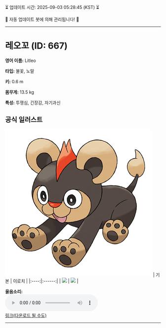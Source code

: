 
⏳ 업데이트 시간: 2025-09-03 05:28:45 (KST) ⏳

🤖 자동 업데이트 봇에 의해 관리됩니다! 🤖

---

# 레오꼬 (ID: 667)
**영어 이름:** Litleo

**타입:** 불꽃, 노말

**키:** 0.6 m

**몸무게:** 13.5 kg

**특성:** 투쟁심, 긴장감, 자기과신

## 공식 일러스트
![](https://raw.githubusercontent.com/PokeAPI/sprites/master/sprites/pokemon/other/official-artwork/667.png)
| 기본 | 이로치 |
|:----:|:------:|
| <img src="http://play.pokemonshowdown.com/sprites/ani/litleo.gif" width="200"> | <img src="http://play.pokemonshowdown.com/sprites/ani-shiny/litleo.gif" width="200"> |

**울음소리:**<br><audio controls src="https://raw.githubusercontent.com/PokeAPI/cries/main/cries/pokemon/latest/667.ogg"></audio><br> [링크(다운로드 될 수도)](https://raw.githubusercontent.com/PokeAPI/cries/main/cries/pokemon/latest/667.ogg)


---
